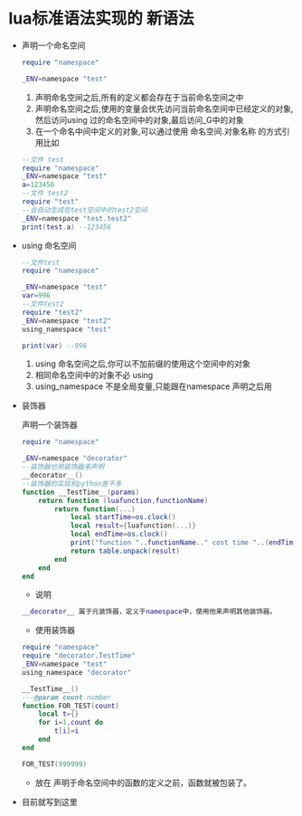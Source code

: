 # lua标准语法实现的 新语法

* 声明一个命名空间
    ```lua
    require "namespace"

    _ENV=namespace "test"
    
    ```
    1. 声明命名空间之后,所有的定义都会存在于当前命名空间之中
    2. 声明命名空间之后,使用的变量会优先访问当前命名空间中已经定义的对象,然后访问using 过的命名空间中的对象,最后访问_G中的对象
    3. 在一个命名中间中定义的对象,可以通过使用 命名空间.对象名称 的方式引用比如
    ```lua
    --文件 test
    require "namespace"
    _ENV=namespace "test"
    a=123456
    --文件 test2
    require "test"
    --会自动生成在test空间中的test2空间
    _ENV=namespace "test.test2"
    print(test.a) --123456

    ```
* using 命名空间
    ```lua
    --文件test
    require "namespace"
    
    _ENV=namespace "test"
    var=996
    --文件test2
    require "test2"
    _ENV=namespace "test2"
    using_namespace "test"

    print(var) --996

    ```
    1. using 命名空间之后,你可以不加前缀的使用这个空间中的对象
    2. 相同命名空间中的对象不必 using
    3. using_namespace 不是全局变量,只能跟在namespace 声明之后用

* 装饰器
    
    声明一个装饰器
    ```lua
    require "namespace"

    _ENV=namespace "decorator"
    --装饰器也用装饰器来声明
    __decorator__()
    --装饰器的实现和python差不多
    function __TestTime__(params)
        return function (luafunction,functionName)
            return function(...)
                local startTime=os.clock()
                local result={luafunction(...)}
                local endTime=os.clock()
                print("function "..functionName.." cost time "..(endTime-startTime).." s")
                return table.unpack(result)
            end
        end
    end

    ```
    *  说明
    ```lua
    __decorator__ 属于元装饰器，定义于namespace中，使用他来声明其他装饰器。

    ```
    * 使用装饰器
    ```lua
    require "namespace"
    require "decorator.TestTime"
    _ENV=namespace "test"
    using_namespace "decorator"

    __TestTime__()
    ---@param count number
    function FOR_TEST(count)
        local t={}
        for i=1,count do
            t[i]=i
        end
    end

    FOR_TEST(999999)
    ```
    * 放在 声明于命名空间中的函数的定义之前，函数就被包装了。
* 目前就写到这里